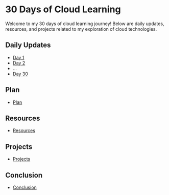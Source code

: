 # 30 Days of Cloud Learning

Welcome to my 30 days of cloud learning journey! Below are daily updates, resources, and projects related to my exploration of cloud technologies.

## Daily Updates
- [Day 1](README/Day1.md)
- [Day 2](README/Day2.md)
- ...
- [Day 30](README/Day30.md)

## Plan
- [Plan](README/Plan.md)

## Resources
- [Resources](README/Resources.md)

## Projects
- [Projects](README/Projects.md)

## Conclusion
- [Conclusion](README/Conclusion.md)
